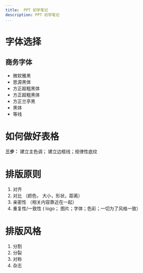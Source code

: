 ```yaml
---
title:  PPT 初学笔记
description: PPT 初学笔记
...
```




# 字体选择
## 商务字体
* 微软雅黑
* 思源黑体
* 方正超粗黑体
* 方正超粗黑体
* 方正兰亭黑
* 黑体
* 等线

# 如何做好表格
**三步：** 建立主色调； 建立边框线；规律性底纹

# 排版原则
1. 对齐
2. 对比 （颜色， 大小，形状，距离）
3. 亲密性 （相关内容靠近在一起）
4. 重复性/一致性 ( logo； 图片；字体；色彩；一切为了风格一致）

# 排版风格
1. 分割
2. 分裂
3. 对称
4. 杂志





